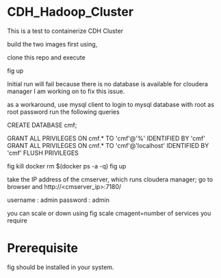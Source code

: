 CDH_Hadoop_Cluster
==================

This is a test to containerize CDH Cluster

build the two images first using,

clone this repo and execute

fig up


Initial run will fail because there is no database is available for cloudera manager
I am working on to fix this issue.

as a workaround, use mysql client to login to mysql database with root as root password
run the following queries

CREATE DATABASE cmf;

GRANT ALL PRIVILEGES ON cmf.* TO 'cmf'@'%' IDENTIFIED BY 'cmf'
GRANT ALL PRIVILEGES ON cmf.* TO 'cmf'@'localhost' IDENTIFIED BY 'cmf'
FLUSH PRIVILEGES

fig kill
docker rm $(docker ps -a -q)
fig up

take the IP address of the cmserver, which runs cloudera manager; go to browser and http://<cmserver_ip>:7180/

username : admin
password : admin

you can scale or down using fig scale cmagent=number of services you require

Prerequisite
====================

fig should be installed in your system.
